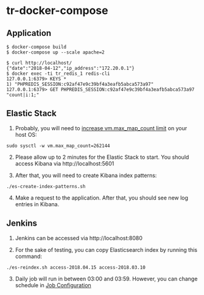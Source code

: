 # tr-docker-compose

## Application
```
$ docker-compose build
$ docker-compose up --scale apache=2

$ curl http://localhost/
{"date":"2018-04-12","ip_address":"172.20.0.1"}
$ docker exec -ti tr_redis_1 redis-cli
127.0.0.1:6379> KEYS *
1) "PHPREDIS_SESSION:c92af47e9c39bf4a3eafb5abca573a97"
127.0.0.1:6379> GET PHPREDIS_SESSION:c92af47e9c39bf4a3eafb5abca573a97
"count|i:1;"
```

## Elastic Stack
1. Probably, you will need to [increase vm.max_map_count limit](https://www.elastic.co/guide/en/elasticsearch/reference/current/vm-max-map-count.html) on your host OS:
```
sudo sysctl -w vm.max_map_count=262144
```

2. Please allow up to 2 minutes for the Elastic Stack to start. You should access Kibana via http://localhost:5601

3. After that, you will need to create Kibana index patterns:
```
./es-create-index-patterns.sh
```

4. Make a request to the application. After that, you should see new log entries in Kibana.


## Jenkins

1. Jenkins can be accessed via http://localhost:8080

2. For the sake of testing, you can copy Elasticsearch index by running this command:
```
./es-reindex.sh access-2018.04.15 access-2018.03.10
```

3. Daily job will run in between 03:00 and 03:59. However, you can change schedule in [Job Configuration](http://localhost:8080/job/rotate-elasticsearch-index/configure)
